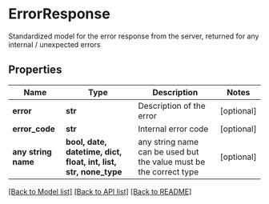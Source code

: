 # ErrorResponse

Standardized model for the error response from the server, returned for any internal / unexpected errors

## Properties
Name | Type | Description | Notes
------------ | ------------- | ------------- | -------------
**error** | **str** | Description of the error | [optional] 
**error_code** | **str** | Internal error code | [optional] 
**any string name** | **bool, date, datetime, dict, float, int, list, str, none_type** | any string name can be used but the value must be the correct type | [optional]

[[Back to Model list]](../README.md#documentation-for-models) [[Back to API list]](../README.md#documentation-for-api-endpoints) [[Back to README]](../README.md)


